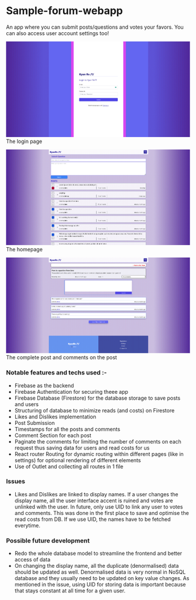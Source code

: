 # Sample-forum-webapp
An app where you can submit posts/questions and votes your favors. You can also access user account settings too!

![Login page](/ScreenLogin.png)
The login page

![Landing page if logged in](/ScreenHomepage.png)
The homepage

![Comment Section](/ScreenComments.png)
The complete post and comments on the post

### Notable features and techs used :-

- Firebase as the backend
- Firebase Authentication for securing theee app
- Firebase Database (Firestore) for the database storage to save posts and users
- Structuring of database to minimize reads (and costs) on Firestore
- Likes and Dislikes implementation
- Post Submission
- Timestamps for all the posts and comments
- Comment Section for each post
- Paginate the comments for limiting the number of comments on each request thus saving data for users and read costs for us
- React router Routing for dynamic routing within different pages (like in settings) for optional rendering of different elements
- Use of Outlet and collecting all routes in 1 file

### Issues

- Likes and Dislikes are linked to display names. If a user changes the display name, all the user interface accent is ruined and votes 
are unlinked with the user. In future, only use UID to link any user to votes and comments.
This was done in the first place to save and optimise the read costs from DB. If we use UID, the names have to be fetched everytime.

### Possible future development

- Redo the whole database model to streamline the frontend and better access of data
- On changing the display name, all the duplicate (denormalised) data should be updated as well. Denormalised data is very normal in 
NoSQL database and they usually need to be updated on key value changes. As mentioned in the issue, using UID for storing data is important
because that stays constant at all time for a given user.
